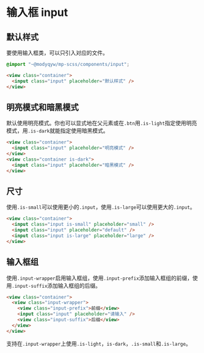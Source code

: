 # 输入框 input

## 默认样式

要使用输入框类，可以只引入对应的文件。

```scss
@import "~@modyqyw/mp-scss/components/input";
```

```html
<view class="container">
  <input class="input" placeholder="默认样式" />
</view>
```

## 明亮模式和暗黑模式

默认使用明亮模式。你也可以显式地在父元素或在`.btn`用`.is-light`指定使用明亮模式，用`.is-dark`就能指定使用暗黑模式。

```html
<view class="container">
  <input class="input" placeholder="明亮模式" />
</view>
<view class="container is-dark">
  <input class="input" placeholder="暗黑模式" />
</view>
```

## 尺寸

使用`.is-small`可以使用更小的`.input`，使用`.is-large`可以使用更大的`.input`。

```html
<view class="container">
  <input class="input is-small" placeholder="small" />
  <input class="input" placeholder="default" />
  <input class="input is-large" placeholder="large" />
</view>
```

## 输入框组

使用`.input-wrapper`启用输入框组，使用`.input-prefix`添加输入框组的前缀，使用`.input-suffix`添加输入框组的后缀。

```html
<view class="container">
  <view class="input-wrapper">
    <view class="input-prefix">前缀</view>
    <input class="input" placeholder="请输入" />
    <view class="input-suffix">后缀</view>
  </view>
</view>
```

支持在`.input-wrapper`上使用`.is-light`，`is-dark`，`.is-small`和`.is-large`。
